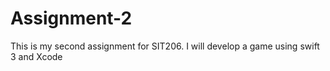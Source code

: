 # Assignment-2
This is my second assignment for SIT206. I will develop a game using swift 3 and Xcode

